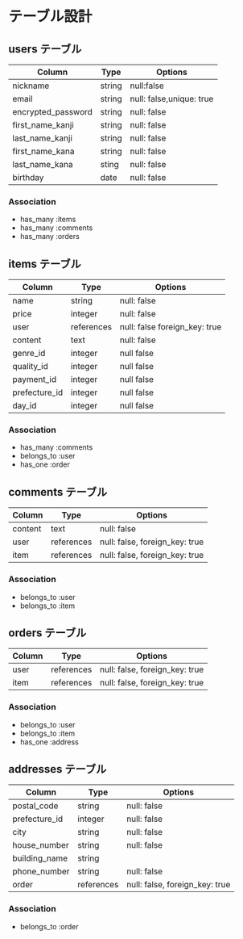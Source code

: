 # テーブル設計

## users テーブル

| Column                | Type   | Options                  |
| --------------------- | ------ | ------------------------ |
| nickname              | string | null:false               |
| email                 | string | null: false,unique: true |
| encrypted_password    | string | null: false              |
| first_name_kanji      | string | null: false              |
| last_name_kanji       | string | null: false              |
| first_name_kana       | string | null: false              |
| last_name_kana        | sting  |null: false               |
| birthday              | date   | null: false              |

### Association

- has_many :items
- has_many :comments
- has_many :orders

## items テーブル

| Column        | Type       | Options                       |
| ------------- | ---------- | ------------------------------|
| name          | string     | null: false                   |
| price         | integer    | null: false                   |
| user          | references | null: false foreign_key: true |
| content       | text       | null: false                   |
| genre_id     | integer    | null false                    |
| quality_id    | integer    | null false                    |
| payment_id    | integer    | null false                    |
| prefecture_id | integer    | null false                    |
| day_id        | integer    | null false                    |

### Association

- has_many :comments
- belongs_to :user
- has_one :order

## comments テーブル

| Column    | Type       | Options                        |
| --------- | ---------- | ------------------------------ |
| content   |  text      | null: false                    |
| user      | references | null: false, foreign_key: true |
| item      | references | null: false, foreign_key: true |

### Association

- belongs_to :user
- belongs_to :item

## orders テーブル

| Column    | Type       | Options                        |
| --------- | ---------- | ------------------------------ |
| user      | references | null: false, foreign_key: true |
| item      | references | null: false, foreign_key: true |

### Association

- belongs_to :user
- belongs_to :item
- has_one :address

## addresses テーブル

| Column          | Type       | Options                        |
| --------------- | ---------- | ------------------------------ |
| postal_code     | string     | null: false                    |
| prefecture_id   | integer    | null: false                    |
| city            | string     | null: false                    |
| house_number    | string     | null: false                    |
| building_name   | string     |                                |
| phone_number    | string     | null: false                    |
| order           | references | null: false, foreign_key: true |


### Association

- belongs_to :order